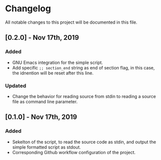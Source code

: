 # Changelog
All notable changes to this project will be documented in this file.


## [0.2.0] - Nov 17th, 2019
### Added
- GNU Emacs integration for the simple script.
- Add specific `;; section_end` string as end of section flag,
  in this case, the idnention will be reset after this line.
### Updated
- Change the behavior for reading source from stdin to reading a
  source file as command line parameter.

## [0.1.0] - Nov 17th, 2019
### Added
- Sekelton of the script, to read the source code as stdin, and
  output the simple formatted script as stdout.
- Corresponding Github workflow configuration of the project.
